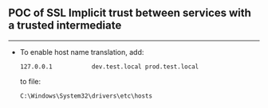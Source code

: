 ﻿## POC of SSL Implicit trust between services with a trusted intermediate
----

- To enable host name translation, add:

	```
	127.0.0.1           dev.test.local prod.test.local
	```
   to file:

	```
	C:\Windows\System32\drivers\etc\hosts
	```

